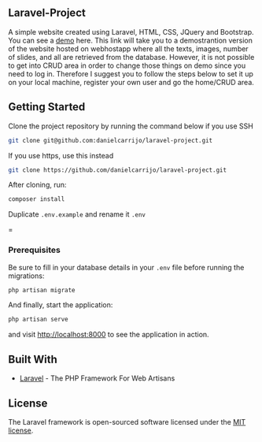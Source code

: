 
## Laravel-Project

A simple website created using Laravel, HTML, CSS, JQuery and Bootstrap. You can see a [demo](https://laravel-webproject.000webhostapp.com/) here. This link will take you to a demostrantion version of the website hosted on webhostapp where all the texts, images, number of slides, and all are retrieved from the database. However, it is not possible to get into CRUD area in order to change those things on demo since you need to log in. Therefore I suggest you to follow the steps below to set it up on your local machine, register your own user and go the home/CRUD area. 

## Getting Started
Clone the project repository by running the command below if you use SSH

```bash
git clone git@github.com:danielcarrijo/laravel-project.git
```

If you use https, use this instead

```bash
git clone https://github.com/danielcarrijo/laravel-project.git
```

After cloning, run:

```bash
composer install
```

Duplicate `.env.example` and rename it `.env`

=
### Prerequisites

Be sure to fill in your database details in your `.env` file before running the migrations:

```bash
php artisan migrate
```

And finally, start the application:

```bash
php artisan serve
```

and visit [http://localhost:8000](http://localhost:8000) to see the application in action.

## Built With

* [Laravel](https://laravel.com) - The PHP Framework For Web Artisans
## License

The Laravel framework is open-sourced software licensed under the [MIT license](https://opensource.org/licenses/MIT).
